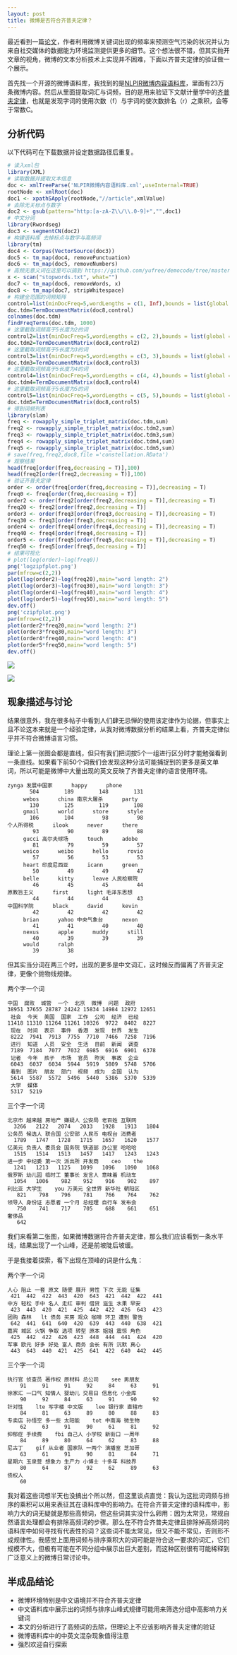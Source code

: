 ```yaml
---
layout: post
title: 微博是否符合齐普夫定律？
---
```


最近看到一篇[论文](http://www.jmir.org/2015/1/e22/)，作者利用微博关键词出现的频率来预测空气污染的状况并认为来自社交媒体的数据能为环境监测提供更多的细节。这个想法很不错，但其实抛开文章的视角，微博的文本分析技术上实现并不困难，下面以齐普夫定律的验证做一个展示。

首先找一个开源的微博语料库，我找到的是[NLPIR微博内容语料库](http://www.nlpir.org/?action-viewnews-itemid-231)，里面有23万条微博内容。然后从里面提取词汇与词频，目的是用来验证下文献计量学中的[齐普夫定律](http://zh.wikipedia.org/zh/%E9%BD%8A%E5%A4%AB%E5%AE%9A%E5%BE%8B)，也就是发现字词的使用次数（f）与字词的使次数排名（r）之乘积，会等于常数C。

## 分析代码

以下代码可在下载数据并设定数据路径后重复。

~~~ r
# 读入xml包
library(XML)
# 读取数据并提取文本信息
doc <- xmlTreeParse('NLPIR微博内容语料库.xml',useInternal=TRUE)
rootNode <- xmlRoot(doc)
doc1 <- xpathSApply(rootNode,"//article",xmlValue)
# 去除无关标点与数字
doc2 <- gsub(pattern="http:[a-zA-Z\\/\\.0-9]+","",doc1)
# 中文分词
library(Rwordseg)
doc3 <- segmentCN(doc2)
# 构建语料库 去掉标点与数字与高频词
library(tm)
doc4 <- Corpus(VectorSource(doc3))
doc5 <- tm_map(doc4, removePunctuation)
doc6 <- tm_map(doc5, removeNumbers)
# 高频无意义词在这里可以搞到 https://github.com/yufree/democode/tree/master/data
x <- scan("stopwords.txt", what="")
doc7 <- tm_map(doc6, removeWords, x)
doc8 <- tm_map(doc7, stripWhitespace)
# 构建全范围的词频矩阵
control=list(minDocFreq=5,wordLengths = c(1, Inf),bounds = list(global = c(5,Inf)),weighting = weightTf,encoding = 'UTF-8')
doc.tdm=TermDocumentMatrix(doc8,control)
colnames(doc.tdm)
findFreqTerms(doc.tdm, 1000)
# 这里截取词频高于5长度为2的词
control2=list(minDocFreq=5,wordLengths = c(2, 2),bounds = list(global = c(5,Inf)),weighting = weightTf,encoding = 'UTF-8')
doc.tdm2=TermDocumentMatrix(doc8,control2)
# 这里截取词频高于5长度为3的词
control3=list(minDocFreq=5,wordLengths = c(3, 3),bounds = list(global = c(5,Inf)),weighting = weightTf,encoding = 'UTF-8')
doc.tdm3=TermDocumentMatrix(doc8,control3)
# 这里截取词频高于5长度为4的词
control4=list(minDocFreq=5,wordLengths = c(4, 4),bounds = list(global = c(5,Inf)),weighting = weightTf,encoding = 'UTF-8')
doc.tdm4=TermDocumentMatrix(doc8,control4)
# 这里截取词频高于5长度为5的词
control5=list(minDocFreq=5,wordLengths = c(5, 5),bounds = list(global = c(5,Inf)),weighting = weightTf,encoding = 'UTF-8')
doc.tdm5=TermDocumentMatrix(doc8,control5)
# 得到词频列表
library(slam)
freq <- rowapply_simple_triplet_matrix(doc.tdm,sum)
freq2 <- rowapply_simple_triplet_matrix(doc.tdm2,sum)
freq3 <- rowapply_simple_triplet_matrix(doc.tdm3,sum)
freq4 <- rowapply_simple_triplet_matrix(doc.tdm4,sum)
freq5 <- rowapply_simple_triplet_matrix(doc.tdm5,sum)
# save(freq,freq2,doc8,file ='constellation.RData')
# 观察结果
head(freq[order(freq,decreasing = T)],100)
head(freq2[order(freq2,decreasing = T)],100)
# 验证齐普夫定律
order <- order(freq[order(freq,decreasing = T)],decreasing = T)
freq0 <- freq[order(freq,decreasing = T)]
order2 <- order(freq2[order(freq2,decreasing = T)],decreasing = T)
freq20 <- freq2[order(freq2,decreasing = T)]
order3 <- order(freq3[order(freq3,decreasing = T)],decreasing = T)
freq30 <- freq3[order(freq3,decreasing = T)]
order4 <- order(freq4[order(freq4,decreasing = T)],decreasing = T)
freq40 <- freq4[order(freq4,decreasing = T)]
order5 <- order(freq5[order(freq5,decreasing = T)],decreasing = T)
freq50 <- freq5[order(freq5,decreasing = T)]
# 结果可视化
# plot(log(order)~log(freq0))
png('logzipfplot.png')
par(mfrow=c(2,2))
plot(log(order2)~log(freq20),main="word length: 2")
plot(log(order3)~log(freq30),main="word length: 3")
plot(log(order4)~log(freq40),main="word length: 4")
plot(log(order5)~log(freq50),main="word length: 5")
dev.off()
png('czipfplot.png')
par(mfrow=c(2,2))
plot(order2*freq20,main="word length: 2")
plot(order3*freq30,main="word length: 3")
plot(order4*freq40,main="word length: 4")
plot(order5*freq50,main="word length: 5")
dev.off()
~~~

![](http://yufree.github.io/blogcn/figure/logzipfplot.png)

![](http://yufree.github.io/blogcn/figure/czipfplot.png)

## 现象描述与讨论

结果很意外，我在很多帖子中看到人们肆无忌惮的使用该定律作为论据，但事实上且不论这本来就是一个经验定律，从我对微博数据分析的结果上看，齐普夫定律似乎并不符合微博语言习惯。

理论上第一张图会都是直线，但只有我们把词按5个一组进行区分时才能勉强看到一条直线。如果看下前50个词我们会发现这种分法可能捕捉到的更多是英文单词，所以可能是微博中大量出现的英文反映了齐普夫定律的语言使用环境。

~~~
zynga 发展中国家      happy      phone 
       504        189        148        131 
     webos      china 南京大屠杀      party 
       130        125        119        108 
     gmail      world      store      style 
       106        104         98         98 
个人所得税      ilook      never      there 
        93         90         89         88 
     gucci 高尔夫球场      touch      adobe 
        81         79         59         57 
     weico      weibo      hello      rovio 
        57         56         53         53 
     heart 印度尼西亚      icann      green 
        50         49         49         47 
     belle      kitty      leave 人民检察院 
        46         45         45         44 
原教旨主义      first      light 毛泽东思想 
        44         44         44         43 
中国科学院      black      david      kevin 
        42         42         42         42 
     brian      yahoo 中央气象台      nexon 
        41         41         40         40 
     nexus      apple      muddy      still 
        40         39         39         39 
     would      ralph 
        39         38 
~~~

但其实当分词在两三个时，出现的更多是中文词汇，这时候反而偏离了齐普夫定律，更像个抛物线规律。

两个字一个词
~~~
中国  腐败  城管  一个  北京  微博  问题  政府 
38951 37655 28787 24242 15834 14984 12972 12651 
 社会  今天  美国  国家  工作  公司  经济  已经 
11418 11310 11264 11261 10326  9722  8402  8227 
 现在  时间  表示  事件  香港  发现  世界  发生 
 8222  7941  7913  7755  7710  7466  7258  7196 
 进行  知道  人员  安全  生活  目前  新闻  调查 
 7189  7184  7077  7032  6985  6916  6901  6378 
 记者  今年  孩子  市场  官员  昨天  事故  企业 
 6043  6037  6034  5944  5919  5809  5748  5706 
 看到  图片  朋友  部门  视频  成为  全国  认为 
 5614  5587  5572  5496  5440  5386  5370  5339 
 大学  媒体 
 5317  5219 
~~~

三个字一个词

~~~
北京市 越来越 房地产 嫌疑人 公安局 老百姓 互联网 
  3266   2122   2074   2033   1928   1913   1804 
公务员 候选人 联合国 公安部 人民币 电视台 消费者 
  1789   1747   1728   1715   1657   1620   1577 
亿美元 负责人 委员会 国务院 铁道部 办公室 哈哈哈 
  1515   1514   1513   1457   1417   1243   1243 
进一步 中纪委 第一次 派出所 开发商    ceo    the 
  1241   1213   1125   1099   1096   1090   1068 
俄罗斯 幼儿园 临时工 董事长 发言人 意味着 机动车 
  1054   1006    982    952    916    902    897 
利比亚 大学生    you 万美元 全世界 新华社 朝阳区 
   821    798    796    781    766    764    762 
领导人 身份证 志愿者 一个月 总经理 自行车 发布会 
   750    741    717    705    688    661    651 
奢侈品 
   642
~~~

我们来看第二张图，如果微博数据符合齐普夫定律，那么我们应该看到一条水平线，结果出现了一个山峰，还是前坡陡后坡缓。

于是我接着探索，看下出现在顶峰的词是什么鬼：

两个字一个词

~~~
人心 阻止 一套 原文 随便 展开 男性 下次 无能 征集 
 421  442  422  443  420  643  421  442  422  441 
中方 轻松 手中 名人 走红 审判 借贷 滋生 水果 早安 
 423  443  420  421  425  442  422  426  643  423 
团购 森林   lt 债务 买房 观众 咖啡 环卫 遭到 警告 
 642  441  641  640  420  639  443  440  638  421 
嘉宾 城区 火锅 争取 选项 转型 原本 姐姐 震惊 角色 
 425  442  422  426  423  448  444  441  424  420 
军事 欧元 好多 好处 富人 商务 会长 有所 沉默 真心 
 443  643  440  421  425  641  422  640  442  445 
~~~

三个字一个词

~~~
执行官 侦查员 著作权 原材料 总公司    see 男朋友 
    91     91     91     92     84     63     91 
徐家汇 一口气 知情人 婴幼儿 交易日 信息化 小金库 
    90     92     84     63     91     90     92 
针对性    lte 写字楼 中文版    lee 银行家 直辖市 
    84     81     63     89     80     88     83 
专卖店 孙悟空 多一些 太阳能    tot 中南海 微生物 
    62     63     91     90     61     81     92 
抑郁症 手续费    fbi 自己人 小学校 新街口 一周年 
    84     89     80     64     62     83     88 
尼古丁    gif 从业者 国家队 一两个 演播室 芝加哥 
    63     61     91     90     81     84     71 
星期六 玉泉营 想象力 生产力 小博士 十多年 科技界 
    80     64     87     92     62     89     63 
债权人 
    60 
~~~

我对着这些词想半天也没搞出个所以然，但这里谈点直觉：我认为这批词词频与排序的乘积可以用来表征其在语料库中的影响力。在符合齐普夫定律的语料库中，影响力大的词无疑就是那些高频词，但这些词其实没什么卵用：因为太常见，常规自然语言处理都会有排除高频词的步骤。那么在不符合齐普夫定律且排除掉高频词的语料库中如何寻找有代表性的词？这些词不能太常见，但又不能不常见，否则形不成规律性。我感觉上面用词频与排序乘积大的词可能是符合这一要求的词汇，它们规模不大，但极有可能在不同分组中展示出巨大差别，而这种区别很有可能稀释到广泛意义上的微博日常讨论中。

## 半成品结论

- 微博环境特别是中文语境并不符合齐普夫定律
- 中文语料库中展示出的词频与排序山峰式规律可能用来筛选分组中高影响力关键词
- 本文的分析进行了高频词的去除，但理论上不应该影响齐普夫定律的验证
- 微博语料库中的中英文混杂现象值得注意
- 强烈欢迎自行探索